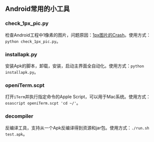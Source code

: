 ## Android常用的小工具

### check_1px_pic.py
检查Android工程中1像素的图片，问题原因：[1px图片的Crash](http://yinzhong.me/2015/09/30/1px_picture_crash.html)。使用方式：`python check_1px_pic.py`。

### installapk.py 
安装Apk的脚本，卸载，安装，启动主界面全自动化。使用方式：`python installapk.py`。

### openiTerm.scpt 
打开`iTerm`并执行指定命令的Apple Script，可以用于Mac系统。使用方式：`osascript openiTerm.scpt 'cd ~/'`。

### decompiler
反编译工具，支持从一个Apk反编译得到资源和jar包。使用方式：`./run.sh test.apk`。


